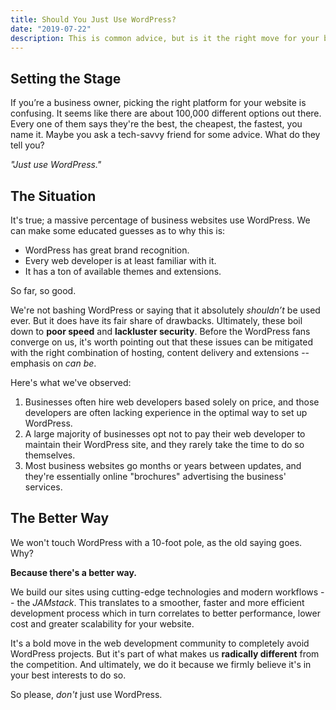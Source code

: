```yaml
---
title: Should You Just Use WordPress?
date: "2019-07-22"
description: This is common advice, but is it the right move for your business?
---
```


## Setting the Stage

If you’re a business owner, picking the right platform for your website is confusing.  It seems like there are about 100,000 different options out there.  Every one of them says they're the best, the cheapest, the fastest, you name it.  Maybe you ask a tech-savvy friend for some advice.  What do they tell you?

*"Just use WordPress."*

## The Situation

It's true; a massive percentage of business websites use WordPress.  We can make some educated guesses as to why this is:

- WordPress has great brand recognition.
- Every web developer is at least familiar with it.
- It has a ton of available themes and extensions.

So far, so good.

We're not bashing WordPress or saying that it absolutely *shouldn’t* be used ever.  But it does have its fair share of drawbacks.  Ultimately, these boil down to **poor speed** and **lackluster security**.  Before the WordPress fans converge on us, it's worth pointing out that these issues can be mitigated with the right combination of hosting, content delivery and extensions -- emphasis on *can be*.

Here's what we've observed:

1.  Businesses often hire web developers based solely on price, and those developers are often lacking experience in the optimal way to set up WordPress.
2.  A large majority of businesses opt not to pay their web developer to maintain their WordPress site, and they rarely take the time to do so themselves.
3.  Most business websites go months or years between updates, and they're essentially online "brochures" advertising the business' services.

## The Better Way

We won't touch WordPress with a 10-foot pole, as the old saying goes.  Why?

**Because there's a better way.**

We build our sites using cutting-edge technologies and modern workflows -- the *JAMstack*.  This translates to a smoother, faster and more efficient development process which in turn correlates to better performance, lower cost and greater scalability for your website.

It's a bold move in the web development community to completely avoid WordPress projects.  But it's part of what makes us **radically different** from the competition.  And ultimately, we do it because we firmly believe it's in your best interests to do so.

So please, *don't* just use WordPress.
